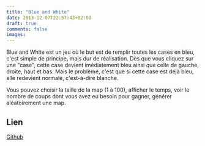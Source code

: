 ```yaml
---
title: "Blue and White"
date: 2013-12-07T22:57:43+02:00
draft: true
comments: false
images:
---
```


Blue and White est un jeu où le but est de remplir toutes les cases en bleu, c'est simple de principe, mais dur de réalisation. Dès que vous cliquez sur une "case", cette case devient imédiatement bleu ainsi que celle de gauche, droite, haut et bas. Mais le problème, c'est que si cette case est déjà bleu, elle redevient normale, c'est-à-dire blanche.

Vous pouvez choisir la taille de la map (1 à 100), afficher le temps, voir le nombre de coups dont vous avez eu besoin pour gagner, générer aléatoirement une map.


## Lien
[Github](https://github.com/rachartier/Blue_and_White)
